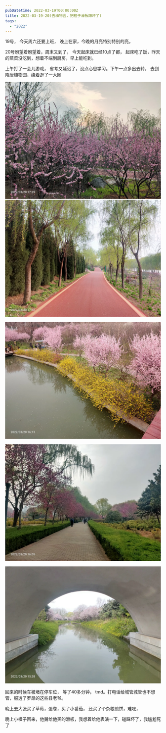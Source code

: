 ```yaml
---
pubDatetime: 2022-03-19T00:00:00Z
title: 2022-03-19-20(去植物园，把橙子滑板蹲坏了)
tags:
  - "2022"
---
```


19号， 今天周六还要上班， 晚上在家，今晚的月亮特别特别的亮，

20号盼望着盼望着，周末又到了， 今天起床就已经10点了都， 起床吃了饭，昨天的蒸菜没吃到，想着不端到厨房，早上能吃到。

上午打了一会儿游戏， 省考又延迟了，没点心思学习。下午一点多出去转， 去到隋唐植物园，绕着逛了一大圈

![](../../img/6904315-4b1d92f99cb85881.jpg)
![](../../img/6904315-318176dbb0701fbb.jpg)

![](../../img/6904315-924d65ff98ce731b.jpg)

![](../../img/6904315-4e53408123ec855c.jpg)

![](../../img/6904315-ed3958abfec8ede2.jpg)

回来的时候车被堵在停车位， 等了40多分钟， tmd。打电话给城管城管也不想管，服透了罗昂的这些县老爷。


晚上去大张买了草莓，蛋卷，买了小番茄， 还买了个杂粮煎饼，难吃，

晚上小橙子回来，他舅给他买的滑板，我想着给他表演一下，碰踩坏了，我尴尬死了

